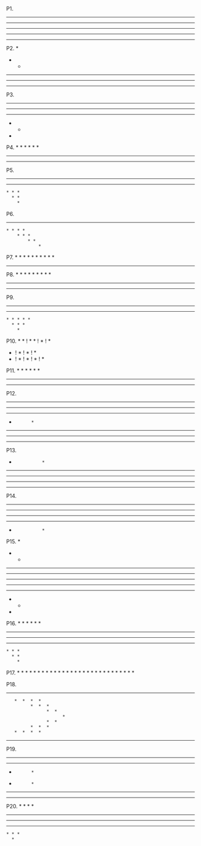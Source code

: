 P1.
* * * * * 
* * * * * 
* * * * * 
* * * * * 
* * * * * 

P2.
* 
* * 
* * * 
* * * * 
* * * * * 

P3.
* * * * * 
* * * * 
* * * 
* * 
* 

P4.
        * 
      * * 
    * * * 
  * * * * 
* * * * * 

P5.
* * * * * 
  * * * * 
    * * * 
      * * 
        * 

P6.
* * * * * 
    * * * * 
        * * * 
            * * 
                * 

P7.
                * 
            * * 
        * * * 
    * * * * 
* * * * * 

P8.
        * 
      * * * 
    * * * * * 
  * * * * * * * 
* * * * * * * * * 

P9.
* * * * * * * * * 
  * * * * * * * 
    * * * * * 
      * * * 
        * 

P10.
        * 
      * ! * 
    * ! * ! * 
  * ! * ! * ! * 
* ! * ! * ! * ! * 

P11.
        * 
      *   * 
    *   *   * 
  *   *   *   * 
*   *   *   *   * 

P12.
* * * * * * * 
* * *   * * * 
* *       * * 
*           * 
* *       * * 
* * *   * * * 
* * * * * * * 

P13.
*               * 
* *           * * 
* * *       * * * 
* * * *   * * * * 
* * * * * * * * * 

P14.
* * * * * * * * * 
* * * *   * * * * 
* * *       * * * 
* *           * * 
*               * 

P15.
* 
* * 
* * * 
* * * * 
* * * * * 
* * * * 
* * * 
* * 
* 

P16.
        * 
      * * 
    * * * 
  * * * * 
* * * * * 
  * * * * 
    * * * 
      * * 
        * 

P17.
             *  *  *  *  * 
          *  *  *  * 
       *  *  * 
    *  * 
 * 
    *  * 
       *  *  * 
          *  *  *  * 
             *  *  *  *  * 

P18.
 *  *  *  *  * 
       *  *  *  * 
             *  *  * 
                   *  * 
                         * 
                   *  * 
             *  *  * 
       *  *  *  * 
 *  *  *  *  * 

P19.
* * *   * * * 
* *       * * 
*           * 
              
*           * 
* *       * * 
* * *   * * * 

P20.
      * 
    * * * 
  * * * * * 
* * * * * * * 
  * * * * * 
    * * * 
      * 




